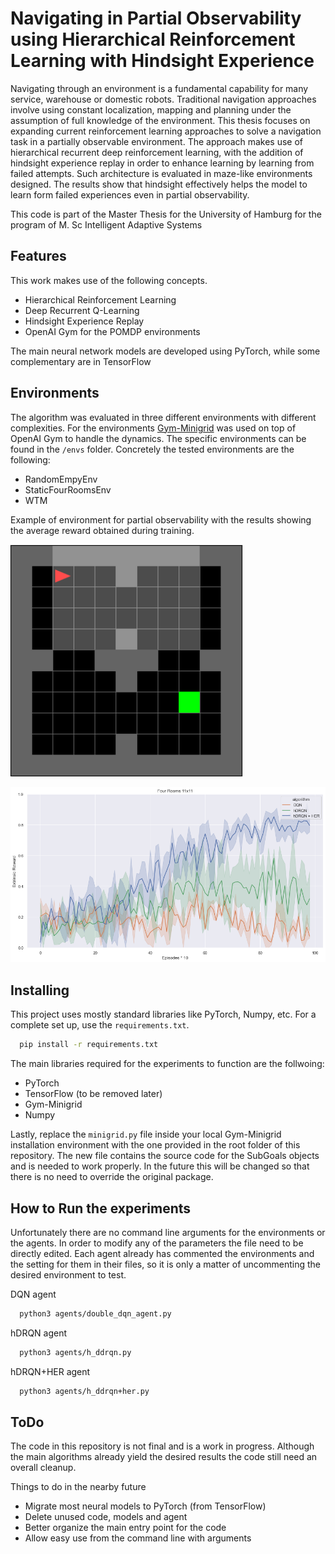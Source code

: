 
# Navigating in Partial Observability using Hierarchical Reinforcement Learning with Hindsight Experience

Navigating through an environment is a fundamental capability for many service, warehouse or domestic robots. 
Traditional navigation approaches involve using constant localization, mapping and planning under the assumption of full knowledge of the environment. 
This thesis focuses on expanding current reinforcement learning approaches to solve a navigation task in a partially observable environment. 
The approach makes use of hierarchical recurrent deep reinforcement learning, with the addition of hindsight experience replay in order to enhance learning by learning from failed attempts. Such architecture is evaluated in maze-like environments designed. The results show that hindsight effectively helps the model to learn form failed experiences even in partial observability.

This code is part of the Master Thesis for the University of Hamburg for the program 
of M. Sc Intelligent Adaptive Systems


## Features

This work makes use of the following concepts. 
- Hierarchical Reinforcement Learning
- Deep Recurrent Q-Learning
- Hindsight Experience Replay
- OpenAI Gym for the POMDP environments

The main neural network models 
are developed using PyTorch, while some complementary are in TensorFlow

## Environments

The algorithm was evaluated in three different environments with different complexities. For the environments
[Gym-Minigrid](https://github.com/Farama-Foundation/Minigrid) was used on top of OpenAI Gym to handle the dynamics. 
The specific environments can be found in the ``/envs`` folder. Concretely the tested environments are the following:
 * RandomEmpyEnv
 * StaticFourRoomsEnv
 * WTM

Example of environment for partial observability with the results showing the average reward obtained during training.

![Four Rooms Environment](https://github.com/JosephS96/hrl-pomdp/blob/main/images/fourrooms-env.png)

![Reward obtained for Four Rooms Environment](https://github.com/JosephS96/hrl-pomdp/blob/main/images/extrinsic_fourrooms.png)

## Installing
This project uses mostly standard libraries like PyTorch, Numpy, etc. For a complete set up, use the 
`requirements.txt`.

```bash
  pip install -r requirements.txt
```

The main libraries required for the experiments to function are the follwoing:
* PyTorch
* TensorFlow (to be removed later)
* Gym-Minigrid
* Numpy

Lastly, replace the ``minigrid.py`` file inside your local Gym-Minigrid installation environment with 
the one provided in the root folder of this repository. The new file contains the source code for the
SubGoals objects and is needed to work properly. In the future this will be changed so that
there is no need to override the original package.


## How to Run the experiments

Unfortunately there are no command line arguments for the environments or the agents. In order
to modify any of the parameters the file need to be directly edited. Each agent already has commented
the environments and the setting for them in their files, so it is only a matter of uncommenting
the desired environment to test.

DQN agent
```bash
  python3 agents/double_dqn_agent.py
```

hDRQN agent
```bash
  python3 agents/h_ddrqn.py
```

hDRQN+HER agent
```bash
  python3 agents/h_ddrqn+her.py
```


## ToDo

The code in this repository is not final and is a work in progress. Although
the main algorithms already yield the desired results the code still need
an overall cleanup.

Things to do in the nearby future
- Migrate most neural models to PyTorch (from TensorFlow)
- Delete unused code, models and agent
- Better organize the main entry point for the code
- Allow easy use from the command line with arguments